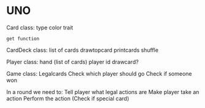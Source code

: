 # UNO

Card class:
    type
    color 
    trait

    get function

CardDeck class:
    list of cards
    drawtopcard
    printcards
    shuffle

Player class:
    hand (list of cards)
    player id
    drawcard?


Game class:
    Legalcards
    Check which player should go
    Check if someone won
    


In a round we need to:
    Tell player what legal actions are
    Make player take an action
    Perform the action (Check if special card)
